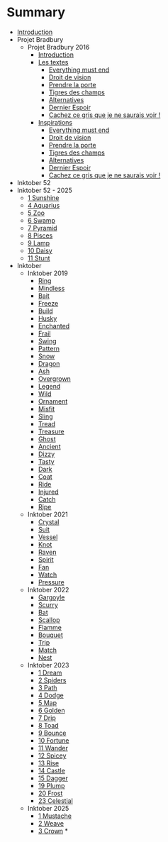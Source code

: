 # Summary

* [Introduction][1]
* Projet Bradbury
  * Projet Bradbury 2016
	* [Introduction][2]
	* [Les textes][3]
	   *  [Everything must end][4]
	   *  [Droit de vision][5]
	   *  [Prendre la porte][6]
	   *  [Tigres des champs][7]
	   *  [Alternatives][8]
	   *  [Dernier Espoir][9]
	   *  [Cachez ce gris que je ne saurais voir !][10]
	* [Inspirations][11]
	   *  [Everything must end][12]
	   *  [Droit de vision][13]
	   *  [Prendre la porte][14]
	   *  [Tigres des champs][15]
	   *  [Alternatives][16]
	   *  [Dernier Espoir][17]
	   *  [Cachez ce gris que je ne saurais voir !][18]
* Inktober 52
* Inktober 52 - 2025
	* [1 Sunshine][19]
	* [4 Aquarius][20]
	* [5 Zoo][21]
	* [6 Swamp][22]
	* [7 Pyramid][23]
	* [8 Pisces][24]
	* [9 Lamp][25]
	* [10 Daisy][26]
	* [11 Stunt][27]
* Inktober
  * Inktober 2019
	* [Ring][28]
	* [Mindless][29]
	* [Bait][30]
	* [Freeze][31]
	* [Build][32]
	* [Husky][33]
	* [Enchanted][34]
	* [Frail][35]
	* [Swing][36]
	* [Pattern][37]
	* [Snow][38]
	* [Dragon][39]
	* [Ash][40]
	* [Overgrown][41]
	* [Legend][42]
	* [Wild][43]
	* [Ornament][44]
	* [Misfit][45]
	* [Sling][46]
	* [Tread][47]
	* [Treasure][48]
	* [Ghost][49]
	* [Ancient][50]
	* [Dizzy][51]
	* [Tasty][52]
	* [Dark][53]
	* [Coat][54]
	* [Ride][55]
	* [Injured][56]
	* [Catch][57]
	* [Ripe][58]
  * Inktober 2021
	* [Crystal][59]
	* [Suit][60]
	* [Vessel][61]
	* [Knot][62]
	* [Raven][63]
	* [Spirit][64]
	* [Fan][65]
	* [Watch][66]
	* [Pressure][67]
  * Inktober 2022
	* [Gargoyle][68]
	* [Scurry][69]
	* [Bat][70]
	* [Scallop][71]
	* [Flamme][72]
	* [Bouquet][73]
	* [Trip][74]
	* [Match][75]
	* [Nest][76]
  * Inktober 2023
	* [1 Dream][77]
	* [2 Spiders][78]
	* [3 Path][79]
	* [4 Dodge][80]
	* [5 Map][81]
	* [6 Golden][82]
	* [7 Drip][83]
	* [8 Toad][84]
	* [9 Bounce][85]
	* [10 Fortune][86]
	* [11 Wander][87]
	* [12 Spicey][88]
	* [13 Rise][89]
	* [14 Castle][90]
	* [15 Dagger][91]
	* [19 Plump][92]
	* [20 Frost][93]
	* [23 Celestial][94]
  * Inktober 2025
	* [1 Mustache][95]
	* [2 Weave][96]
	* [3 Crown][97]
	\* 

[1]:	README.md
[2]:	projet_bradbury/2016/README.md
[3]:	projet_bradbury/2016/textes/textes.md
[4]:	projet_bradbury/2016/textes/everything_must_end.md
[5]:	projet_bradbury/2016/textes/droit_de_vision.md
[6]:	projet_bradbury/2016/textes/prendre_la_porte.md
[7]:	projet_bradbury/2016/textes/tigres_des_champs.md
[8]:	projet_bradbury/2016/textes/alternatives.md
[9]:	projet_bradbury/2016/textes/dernier_espoir.md
[10]:	projet_bradbury/2016/textes/gris.md
[11]:	projet_bradbury/2016/explications_textes/inspirations.md
[12]:	projet_bradbury/2016/explications_textes/everything_must_end.md
[13]:	projet_bradbury/2016/explications_textes/droit_de_vision.md
[14]:	projet_bradbury/2016/explications_textes/prendre_la_porte.md
[15]:	projet_bradbury/2016/explications_textes/tigres_des_champs.md
[16]:	projet_bradbury/2016/explications_textes/alternatives.md
[17]:	projet_bradbury/2016/explications_textes/dernier_espoir.md
[18]:	projet_bradbury/2016/explications_textes/gris.md
[19]:	inktober_52/2025/Sunshine.md
[20]:	inktober_52/2025/Aquarius.md
[21]:	inktober_52/2025/Zoo.md
[22]:	inktober_52/2025/Swamp.md
[23]:	inktober_52/2025/Pyramid.md
[24]:	inktober_52/2025/Pisces.md
[25]:	inktober_52/2025/Lamp.md
[26]:	inktober_52/2025/Daisy.md
[27]:	inktober_52/2025/Stunt.md
[28]:	inktober/2019/ring.md
[29]:	inktober/2019/mindless.md
[30]:	inktober/2019/bait.md
[31]:	inktober/2019/freeze.md
[32]:	inktober/2019/build.md
[33]:	inktober/2019/husky.md
[34]:	inktober/2019/enchanted.md
[35]:	inktober/2019/frail.md
[36]:	inktober/2019/swing.md
[37]:	inktober/2019/pattern.md
[38]:	inktober/2019/snow.md
[39]:	inktober/2019/dragon.md
[40]:	inktober/2019/ash.md
[41]:	inktober/2019/overgrown.md
[42]:	inktober/2019/legend.md
[43]:	inktober/2019/wild.md
[44]:	inktober/2019/ornament.md
[45]:	inktober/2019/misfit.md
[46]:	inktober/2019/sling.md
[47]:	inktober/2019/tread.md
[48]:	inktober/2019/treasure.md
[49]:	inktober/2019/ghost.md
[50]:	inktober/2019/ancient.md
[51]:	inktober/2019/dizzy.md
[52]:	inktober/2019/tasty.md
[53]:	inktober/2019/dark.md
[54]:	inktober/2019/coat.md
[55]:	inktober/2019/ride.md
[56]:	inktober/2019/injured.md
[57]:	inktober/2019/catch.md
[58]:	inktober/2019/ripe.md
[59]:	inktober/2021/crystal.md
[60]:	inktober/2021/suit.md
[61]:	inktober/2021/vessel.md
[62]:	inktober/2021/knot.md
[63]:	inktober/2021/raven.md
[64]:	inktober/2021/spirit.md
[65]:	inktober/2021/fan.md
[66]:	inktober/2021/watch.md
[67]:	inktober/2021/pressure.md
[68]:	inktober/2022/gargoyle.md
[69]:	inktober/2022/scurry.md
[70]:	inktober/2022/bat.md
[71]:	inktober/2022/scallop.md
[72]:	inktober/2022/flamme.md
[73]:	inktober/2022/bouquet.md
[74]:	inktober/2022/trip.md
[75]:	inktober/2022/match.md
[76]:	inktober/2022/nest.md
[77]:	inktober/2023/dream.md
[78]:	inktober/2023/spiders.md
[79]:	inktober/2023/path.md
[80]:	inktober/2023/dodge.md
[81]:	inktober/2023/map.md
[82]:	inktober/2023/golden.md
[83]:	inktober/2023/drip.md
[84]:	inktober/2023/toad.md
[85]:	inktober/2023/bounce.md
[86]:	inktober/2023/fortune.md
[87]:	inktober/2023/wander.md
[88]:	inktober/2023/spicey.md
[89]:	inktober/2023/rise.md
[90]:	inktober/2023/castle.md
[91]:	inktober/2023/dagger.md
[92]:	inktober/2023/plump.md
[93]:	inktober/2023/frost.md
[94]:	inktober/2023/celestial.md
[95]:	inktober/2025/Mustache.md
[96]:	inktober/2025/Weave.md
[97]:	inktober/2025/Crown.md
